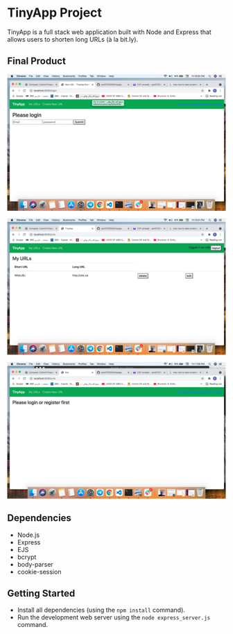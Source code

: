 # TinyApp Project

TinyApp is a full stack web application built with Node and Express that allows users to shorten long URLs (à la bit.ly).

## Final Product

!["screenshot of login page"](https://github.com/yani5752000/tinyapp/blob/master/docs/login_page.png)

!["sceenshot of urls page after login"](https://github.com/yani5752000/tinyapp/blob/master/docs/urls_after_login.png#)

!["screenshot of urls page before login"](https://github.com/yani5752000/tinyapp/blob/master/docs/urls_before_login.png)

## Dependencies

- Node.js
- Express
- EJS
- bcrypt
- body-parser
- cookie-session

## Getting Started

- Install all dependencies (using the `npm install` command).
- Run the development web server using the `node express_server.js` command.